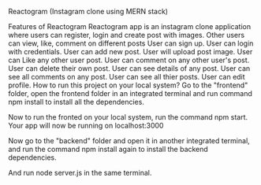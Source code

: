 Reactogram (Instagram clone using MERN stack)

Features of Reactogram
Reactogram app is an instagram clone application where users can register, login and create post with images.
Other users can view, like, comment on different posts
User can sign up.
User can login with credentials.
User can add new post.
User will upload post image.
User can Like any other user post.
User can comment on any other user's post.
User can delete their own post.
User can see details of any post.
User can see all comments on any post.
User can see all thier posts.
User can edit profile.
How to run this project on your local system?
Go to the "frontend" folder, open the frontend folder in an integrated terminal and run command npm install to install all the dependencies.

Now to run the fronted on your local system, run the command npm start. Your app will now be running on localhost:3000

Now go to the "backend" folder and open it in another integrated terminal, and run the command npm install again to install the backend dependencies.

And run node server.js in the same terminal.
